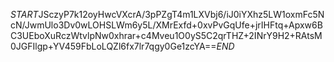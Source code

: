 $START$JSczyP7k12oyHwcVXcrA/3pPZgT4m1LXVbj6/iJ0iYXhz5LW1oxmFc5NcN/JwmUlo3Dv0wLOHSLWm6y5L/XMrExfd+0xvPvGqUfe+jrIHFtq+Apxw6BC3UEboXuRczWtvlpNw0xhrar+c4Mveu1O0yS5C2qrTHZ+2INrY9H2+RAtsM0JGFIlgp+YV459FbLoLQZl6fx7lr7qgy0Ge1zcYA==$END$